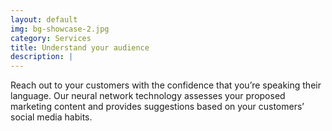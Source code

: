 ```yaml
---
layout: default
img: bg-showcase-2.jpg
category: Services
title: Understand your audience
description: |
---
```

  Reach out to your customers with the confidence that you’re speaking their language.  Our neural network technology assesses your proposed marketing content and provides suggestions based on your customers’ social media habits.
